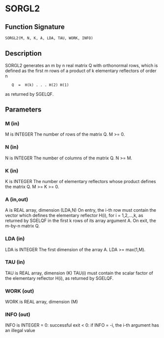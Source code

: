 # SORGL2

## Function Signature

```fortran
SORGL2(M, N, K, A, LDA, TAU, WORK, INFO)
```

## Description


 SORGL2 generates an m by n real matrix Q with orthonormal rows,
 which is defined as the first m rows of a product of k elementary
 reflectors of order n

       Q  =  H(k) . . . H(2) H(1)

 as returned by SGELQF.

## Parameters

### M (in)

M is INTEGER The number of rows of the matrix Q. M >= 0.

### N (in)

N is INTEGER The number of columns of the matrix Q. N >= M.

### K (in)

K is INTEGER The number of elementary reflectors whose product defines the matrix Q. M >= K >= 0.

### A (in,out)

A is REAL array, dimension (LDA,N) On entry, the i-th row must contain the vector which defines the elementary reflector H(i), for i = 1,2,...,k, as returned by SGELQF in the first k rows of its array argument A. On exit, the m-by-n matrix Q.

### LDA (in)

LDA is INTEGER The first dimension of the array A. LDA >= max(1,M).

### TAU (in)

TAU is REAL array, dimension (K) TAU(i) must contain the scalar factor of the elementary reflector H(i), as returned by SGELQF.

### WORK (out)

WORK is REAL array, dimension (M)

### INFO (out)

INFO is INTEGER = 0: successful exit < 0: if INFO = -i, the i-th argument has an illegal value


